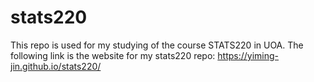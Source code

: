 # stats220
This repo is used for my studying of the course STATS220 in UOA.
The following link is the website for my stats220 repo: https://yiming-jin.github.io/stats220/
